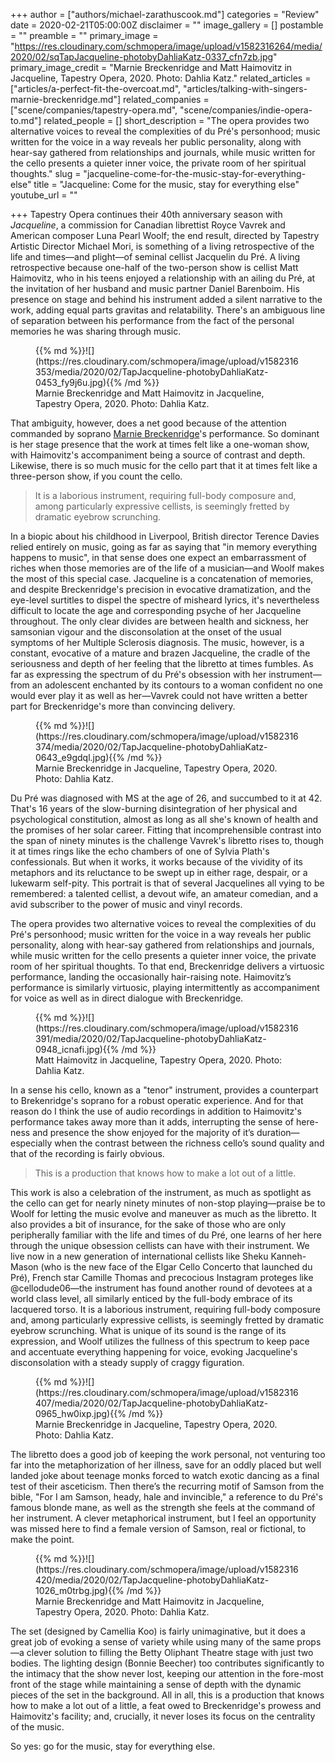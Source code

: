 +++
author = ["authors/michael-zarathuscook.md"]
categories = "Review"
date = 2020-02-21T05:00:00Z
disclaimer = ""
image_gallery = []
postamble = ""
preamble = ""
primary_image = "https://res.cloudinary.com/schmopera/image/upload/v1582316264/media/2020/02/sqTapJacqueline-photobyDahliaKatz-0337_cfn7zb.jpg"
primary_image_credit = "Marnie Breckenridge and Matt Haimovitz in Jacqueline, Tapestry Opera, 2020. Photo: Dahlia Katz."
related_articles = ["articles/a-perfect-fit-the-overcoat.md", "articles/talking-with-singers-marnie-breckenridge.md"]
related_companies = ["scene/companies/tapestry-opera.md", "scene/companies/indie-opera-to.md"]
related_people = []
short_description = "The opera provides two alternative voices to reveal the complexities of du Pré's personhood; music written for the voice in a way reveals her public personality, along with hear-say gathered from relationships and journals, while music written for the cello presents a quieter inner voice, the private room of her spiritual thoughts."
slug = "jacqueline-come-for-the-music-stay-for-everything-else"
title = "Jacqueline: Come for the music, stay for everything else"
youtube_url = ""

+++
Tapestry Opera continues their 40th anniversary season with _Jacqueline_, a commission for Canadian librettist Royce Vavrek and American composer Luna Pearl Woolf; the end result, directed by Tapestry Artistic Director Michael Mori, is something of a living retrospective of the life and times—and plight—of seminal cellist Jacquelin du Pré. A living retrospective because one-half of the two-person show is cellist Matt Haimovitz, who in his teens enjoyed a relationship with an ailing du Pré, at the invitation of her husband and music partner Daniel Barenboim. His presence on stage and behind his instrument added a silent narrative to the work, adding equal parts gravitas and relatability. There's an ambiguous line of separation between his performance from the fact of the personal memories he was sharing through music.

<figure data-type="image">{{% md %}}![](https://res.cloudinary.com/schmopera/image/upload/v1582316353/media/2020/02/TapJacqueline-photobyDahliaKatz-0453_fy9j6u.jpg){{% /md %}}

<figcaption>Marnie Breckenridge and Matt Haimovitz in Jacqueline, Tapestry Opera, 2020. Photo: Dahlia Katz.</figcaption>

</figure>

That ambiguity, however, does a net good because of the attention commanded by soprano [Marnie Breckenridge](/talking-with-singers-marnie-breckenridge/)'s performance. So dominant is her stage presence that the work at times felt like a one-woman show, with Haimovitz's accompaniment being a source of contrast and depth. Likewise, there is so much music for the cello part that it at times felt like a three-person show, if you count the cello.

> It is a laborious instrument, requiring full-body composure and, among particularly expressive cellists, is seemingly fretted by dramatic eyebrow scrunching.

In a biopic about his childhood in Liverpool, British director Terence Davies relied entirely on music, going as far as saying that "in memory everything happens to music", in that sense does one expect an embarrassment of riches when those memories are of the life of a musician—and Woolf makes the most of this special case. Jacqueline is a concatenation of memories, and despite Breckenridge's precision in evocative dramatization, and the eye-level surtitles to dispel the spectre of misheard lyrics, it's nevertheless difficult to locate the age and corresponding psyche of her Jacqueline throughout. The only clear divides are between health and sickness, her samsonian vigour and the disconsolation at the onset of the usual symptoms of her Multiple Sclerosis diagnosis. The music, however, is a constant, evocative of a mature and brazen Jacqueline, the cradle of the seriousness and depth of her feeling that the libretto at times fumbles. As far as expressing the spectrum of du Pré's obsession with her instrument—from an adolescent enchanted by its contours to a woman confident no one would ever play it as well as her—Vavrek could not have written a better part for Breckenridge's more than convincing delivery.

<figure data-type="image">{{% md %}}![](https://res.cloudinary.com/schmopera/image/upload/v1582316374/media/2020/02/TapJacqueline-photobyDahliaKatz-0643_e9gdql.jpg){{% /md %}}

<figcaption>Marnie Breckenridge in Jacqueline, Tapestry Opera, 2020. Photo: Dahlia Katz.</figcaption>

</figure>

Du Pré was diagnosed with MS at the age of 26, and succumbed to it at 42. That's 16 years of the slow-burning disintegration of her physical and psychological constitution, almost as long as all she's known of health and the promises of her solar career. Fitting that incomprehensible contrast into the span of ninety minutes is the challenge Vavrek's libretto rises to, though it at times rings like the echo chambers of one of Sylvia Plath's confessionals. But when it works, it works because of the vividity of its metaphors and its reluctance to be swept up in either rage, despair, or a lukewarm self-pity. This portrait is that of several Jacquelines all vying to be remembered: a talented cellist, a devout wife, an amateur comedian, and a avid subscriber to the power of music and vinyl records.

The opera provides two alternative voices to reveal the complexities of du Pré's personhood; music written for the voice in a way reveals her public personality, along with hear-say gathered from relationships and journals, while music written for the cello presents a quieter inner voice, the private room of her spiritual thoughts. To that end, Breckenridge delivers a virtuosic performance, landing the occasionally hair-raising note. Haimovitz’s performance is similarly virtuosic, playing intermittently as accompaniment for voice as well as in direct dialogue with Breckenridge.

<figure data-type="image">{{% md %}}![](https://res.cloudinary.com/schmopera/image/upload/v1582316391/media/2020/02/TapJacqueline-photobyDahliaKatz-0948_icnafi.jpg){{% /md %}}

<figcaption>Matt Haimovitz in Jacqueline, Tapestry Opera, 2020. Photo: Dahlia Katz.</figcaption>

</figure>

In a sense his cello, known as a "tenor" instrument, provides a counterpart to Brekenridge's soprano for a robust operatic experience. And for that reason do I think the use of audio recordings in addition to Haimovitz's performance takes away more than it adds, interrupting the sense of here-ness and presence the show enjoyed for the majority of it’s duration—especially when the contrast between the richness cello’s sound quality and that of the recording is fairly obvious.

> This is a production that knows how to make a lot out of a little.

This work is also a celebration of the instrument, as much as spotlight as the cello can get for nearly ninety minutes of non-stop playing—praise be to Woolf for letting the music evolve and maneuver as much as the libretto. It also provides a bit of insurance, for the sake of those who are only peripherally familiar with the life and times of du Pré, one learns of her here through the unique obsession cellists can have with their instrument. We live now in a new generation of international cellists like Sheku Kanneh-Mason (who is the new face of the Elgar Cello Concerto that launched du Pré), French star Camille Thomas and precocious Instagram proteges like @cellodude06—the instrument has found another round of devotees at a world class level, all similarly enticed by the full-body embrace of its lacquered torso. It is a laborious instrument, requiring full-body composure and, among particularly expressive cellists, is seemingly fretted by dramatic eyebrow scrunching. What is unique of its sound is the range of its expression, and Woolf utilizes the fullness of this spectrum to keep pace and accentuate everything happening for voice, evoking Jacqueline's disconsolation with a steady supply of craggy figuration.

<figure data-type="image">{{% md %}}![](https://res.cloudinary.com/schmopera/image/upload/v1582316407/media/2020/02/TapJacqueline-photobyDahliaKatz-0965_hw0ixp.jpg){{% /md %}}

<figcaption>Marnie Breckenridge in Jacqueline, Tapestry Opera, 2020. Photo: Dahlia Katz.</figcaption>

</figure>

The libretto does a good job of keeping the work personal, not venturing too far into the metaphorization of her illness, save for an oddly placed but well landed joke about teenage monks forced to watch exotic dancing as a final test of their asceticism. Then there’s the recurring motif of Samson from the bible, "For I am Samson, heady, hale and invincible," a reference to du Pré's famous blonde mane, as well as the strength she feels at the command of her instrument. A clever metaphorical instrument, but I feel an opportunity was missed here to find a female version of Samson, real or fictional, to make the point.

<figure data-type="image">{{% md %}}![](https://res.cloudinary.com/schmopera/image/upload/v1582316420/media/2020/02/TapJacqueline-photobyDahliaKatz-1026_m0trbg.jpg){{% /md %}}

<figcaption>Marnie Breckenridge and Matt Haimovitz in Jacqueline, Tapestry Opera, 2020. Photo: Dahlia Katz.</figcaption>

</figure>

The set (designed by Camellia Koo) is fairly unimaginative, but it does a great job of evoking a sense of variety while using many of the same props—a clever solution to filling the Betty Oliphant Theatre stage with just two bodies. The lighting design (Bonnie Beecher) too contributes significantly to the intimacy that the show never lost, keeping our attention in the fore-most front of the stage while maintaining a sense of depth with the dynamic pieces of the set in the background. All in all, this is a production that knows how to make a lot out of a little, a feat owed to Breckenridge's prowess and Haimovitz's facility; and, crucially, it never loses its focus on the centrality of the music.

So yes: go for the music, stay for everything else.